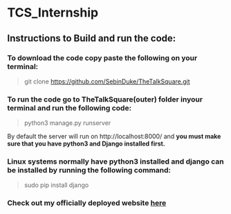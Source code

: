 # TCS_Internship


## Instructions to Build and run the code:

### To download the code copy paste the following on your terminal:
> git clone https://github.com/SebinDuke/TheTalkSquare.git

### To run the code go to TheTalkSquare(outer) folder inyour terminal and run the following code:
> python3 manage.py runserver

By default the server will run on http://localhost:8000/ and **you must make sure that you have python3 and Django installed first.**

### Linux systems normally have python3 installed and django can be installed by running the following command:
> sudo pip install django

### Check out my officially deployed website [here](http://139.59.79.235)
